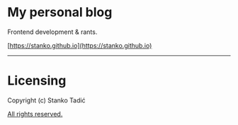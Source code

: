 # My personal blog

Frontend development & rants.

[https://stanko.github.io](https://stanko.github.io)

-----

# Licensing

Copyright (c) Stanko Tadić

[All rights reserved.](LICENSE.md)
